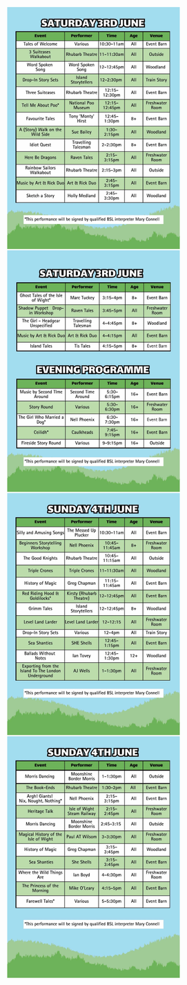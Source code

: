 
<div class="sw-center-div" >

  <img src="../assets/images/somewhen-23-prog-sat-a-tiny.jpeg" width=400 /> 

  <img src="../assets/images/somewhen-23-prog-sat-b-eve-tiny.jpeg" width=400 /> 

  <img src="../assets/images/somewhen-23-prog-sun-a-tiny.jpeg" width=400 /> 

  <img src="../assets/images/somewhen-23-prog-sun-b-tiny.jpeg" width=400 /> 

</div>